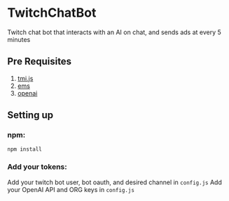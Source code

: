 # TwitchChatBot
Twitch chat bot that interacts with an AI on chat, and sends ads at every 5 minutes
## Pre Requisites

1. [tmi.js](https://github.com/tmijs/tmi.js/)
2. [ems](https://github.com/mogill/ems)
3. [openai](https://github.com/openai/openai-node)

## Setting up

### npm: 
`npm install`

### Add your tokens:

Add your twitch bot user, bot oauth, and desired channel in `config.js`
Add your OpenAI API and ORG keys in `config.js`

